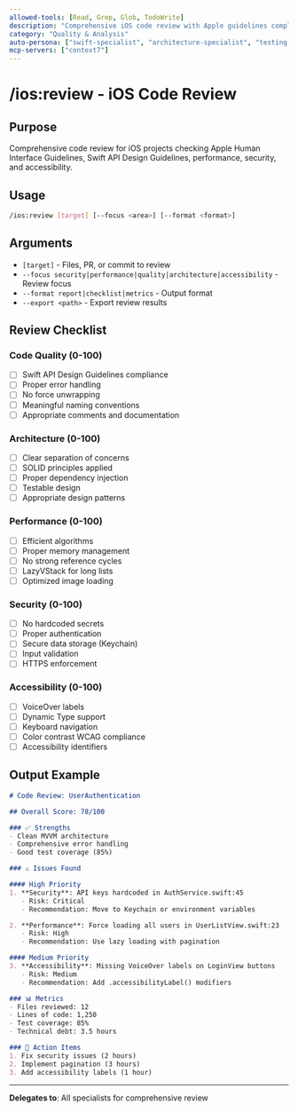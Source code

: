 ```yaml
---
allowed-tools: [Read, Grep, Glob, TodoWrite]
description: "Comprehensive iOS code review with Apple guidelines compliance"
category: "Quality & Analysis"
auto-persona: ["swift-specialist", "architecture-specialist", "testing-specialist"]
mcp-servers: ["context7"]
---
```


# /ios:review - iOS Code Review

## Purpose
Comprehensive code review for iOS projects checking Apple Human Interface Guidelines, Swift API Design Guidelines, performance, security, and accessibility.

## Usage
```bash
/ios:review [target] [--focus <area>] [--format <format>]
```

## Arguments
- `[target]` - Files, PR, or commit to review
- `--focus security|performance|quality|architecture|accessibility` - Review focus
- `--format report|checklist|metrics` - Output format
- `--export <path>` - Export review results

## Review Checklist

### Code Quality (0-100)
- [ ] Swift API Design Guidelines compliance
- [ ] Proper error handling
- [ ] No force unwrapping
- [ ] Meaningful naming conventions
- [ ] Appropriate comments and documentation

### Architecture (0-100)
- [ ] Clear separation of concerns
- [ ] SOLID principles applied
- [ ] Proper dependency injection
- [ ] Testable design
- [ ] Appropriate design patterns

### Performance (0-100)
- [ ] Efficient algorithms
- [ ] Proper memory management
- [ ] No strong reference cycles
- [ ] LazyVStack for long lists
- [ ] Optimized image loading

### Security (0-100)
- [ ] No hardcoded secrets
- [ ] Proper authentication
- [ ] Secure data storage (Keychain)
- [ ] Input validation
- [ ] HTTPS enforcement

### Accessibility (0-100)
- [ ] VoiceOver labels
- [ ] Dynamic Type support
- [ ] Keyboard navigation
- [ ] Color contrast WCAG compliance
- [ ] Accessibility identifiers

## Output Example

```markdown
# Code Review: UserAuthentication

## Overall Score: 78/100

### ✅ Strengths
- Clean MVVM architecture
- Comprehensive error handling
- Good test coverage (85%)

### ⚠️ Issues Found

#### High Priority
1. **Security**: API keys hardcoded in AuthService.swift:45
   - Risk: Critical
   - Recommendation: Move to Keychain or environment variables

2. **Performance**: Force loading all users in UserListView.swift:23
   - Risk: High
   - Recommendation: Use lazy loading with pagination

#### Medium Priority
3. **Accessibility**: Missing VoiceOver labels on LoginView buttons
   - Risk: Medium
   - Recommendation: Add .accessibilityLabel() modifiers

### 📊 Metrics
- Files reviewed: 12
- Lines of code: 1,250
- Test coverage: 85%
- Technical debt: 3.5 hours

### 🎯 Action Items
1. Fix security issues (2 hours)
2. Implement pagination (3 hours)
3. Add accessibility labels (1 hour)
```

---

**Delegates to**: All specialists for comprehensive review

